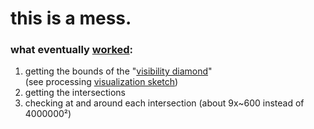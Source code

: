 # this is a mess.

### what eventually [worked](intersection_approach.py):
1. getting the bounds of the "[visibility diamond](out%2Fprocessing_visualisation.png)" <br>
   (see processing [visualization sketch](processing_visualization))
2. getting the intersections
3. checking at and around each intersection (about 9x~600 instead of 4000000²)